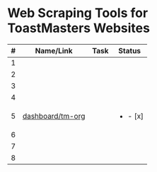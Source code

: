 # Web Scraping Tools for ToastMasters Websites

| #   | Name/Link                                                                   | Task | Status                   |
|:---:|:---------------------------------------------------------------------------:|:----:|:------------------------:|
| 1   |                                                                             |      |                          |
| 2   |                                                                             |      |                          |
| 3   |                                                                             |      |                          |
| 4   |                                                                             |      |                          |
| 5   | [dashboard/tm-org](https://dashboards.toastmasters.org/District.aspx?id=98) |      | <ul><li>- [x] </li></ul> |
| 6   |                                                                             |      |                          |
| 7   |                                                                             |      |                          |
| 8   |                                                                             |      |                          |